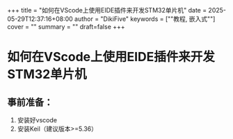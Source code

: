 +++
title = "如何在VScode上使用EIDE插件来开发STM32单片机"
date = 2025-05-29T12:37:16+08:00
author = "DikiFive"
keywords = [""教程, 嵌入式""]
cover = ""
summary = ""
draft=false
+++

# 如何在VScode上使用EIDE插件来开发STM32单片机

## 事前准备：

1. 安装好vscode
2. 安装Keil（建议版本>=5.36）

